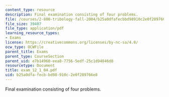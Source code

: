 ```yaml
---
content_type: resource
description: Final examination consisting of four problems.
file: /courses/2-800-tribology-fall-2004/b25a0dfafecbbd98910c2e0f289766e8_exam_12_1_04.pdf
file_size: 39407
file_type: application/pdf
learning_resource_types:
- Exams
license: https://creativecommons.org/licenses/by-nc-sa/4.0/
ocw_type: OCWFile
parent_title: Exams
parent_type: CourseSection
parent_uid: e7b14960-eea8-7756-5edf-25c1d94846d8
resourcetype: Document
title: exam_12_1_04.pdf
uid: b25a0dfa-fecb-bd98-910c-2e0f289766e8
---
```

Final examination consisting of four problems.